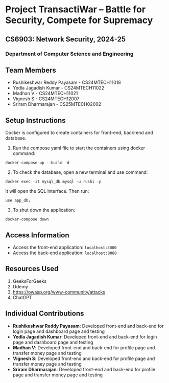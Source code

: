 # Project TransactiWar – Battle for Security, Compete for Supremacy

## CS6903: Network Security, 2024-25
### Department of Computer Science and Engineering

## Team Members
- Rushikeshwar Reddy Payasam - CS24MTECH11018
- Yedla Jagadish Kumar - CS24MTECH11022
- Madhan V - CS24MTECH11021
- Vignesh S - CS24MTECH12007
- Sriram Dharmarajan - CS25MTECH02002

## Setup Instructions

Docker is configured to create containers for front-end, back-end and database.

1. Run the compose yaml file to start the containers using docker command:
```
docker-compose up --build -d
```

2. To check the database, open a new terminal and use command:
```
docker exec -it mysql_db mysql -u rushi -p
```


It will open the SQL interface. Then run:
```
use app_db;
```

3. To shut down the application:
```
docker-compose down
```

## Access Information
- Access the front-end application: `localhost:3000`
- Access the back-end application: `localhost:8080`

## Resources Used
1. GeeksForGeeks
2. Udemy
3. https://owasp.org/www-community/attacks
4. ChatGPT

## Individual Contributions
- **Rushikeshwar Reddy Payasam**: Developed front-end and back-end for login page and dashboard page and testing
- **Yedla Jagadish Kumar**: Developed front-end and back-end for login page and dashboard page and testing
- **Madhan V**: Developed front-end and back-end for profile page and transfer money page and testing
- **Vignesh S**: Developed front-end and back-end for profile page and transfer money page and testing
- **Sriram Dharmarajan**: Developed front-end and back-end for profile page and transfer money page and testing
